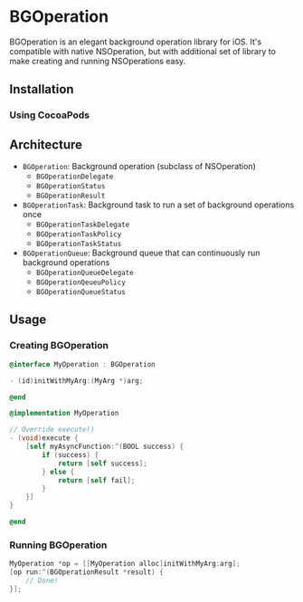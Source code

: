 # BGOperation
BGOperation is an elegant background operation library for iOS. It's compatible with native NSOperation, but with additional set of library to make creating and running NSOperations easy.

## Installation

### Using CocoaPods

## Architecture

* `BGOperation`: Background operation (subclass of NSOperation)
  - `BGOperationDelegate`
  - `BGOperationStatus`
  - `BGOperationResult`
* `BGOperationTask`: Background task to run a set of background operations once
  - `BGOperationTaskDelegate`
  - `BGOperationTaskPolicy`
  - `BGOperationTaskStatus`
* `BGOperationQueue`: Background queue that can continuously run background operations
  - `BGOperationQueueDelegate`
  - `BGOperationQeueuPolicy`
  - `BGOperationQueueStatus`

## Usage

### Creating BGOperation
```objective-c
@interface MyOperation : BGOperation

- (id)initWithMyArg:(MyArg *)arg;

@end

@implementation MyOperation

// Override execute()
- (void)execute {
    [self myAsyncFunction:^(BOOL success) {
        if (success) {
            return [self success];
        } else {
            return [self fail];
        }
    }]
}

@end
```

### Running BGOperation
```objective-c
MyOperation *op = [[MyOperation alloc]initWithMyArg:arg];
[op run:^(BGOperationResult *result) {
    // Done!
}];
```
